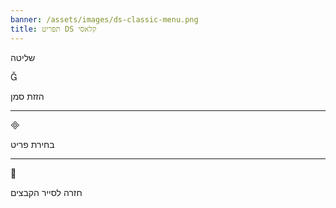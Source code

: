 ```yaml
---
banner: /assets/images/ds-classic-menu.png
title: תפריט DS קלאסי
---
```


<div id="controls" class="section-title">שליטה</div>
<div class="section-body">
    <div class="button-action-group">
        <p class="button-action button">&#xE006;</p>
        <p class="button-action-text">הזזת סמן</p>
    </div>
    <hr>
    <div class="button-action-group">
        <p class="button-action button">&#xE000;</p>
        <p class="button-action-text">בחירת פריט</p>
    </div>
    <hr>
    <div class="button-action-group">
        <p class="button-action button">&#xE001;</p>
        <p class="button-action-text">חזרה לסייר הקבצים</p>
    </div>
</div>
